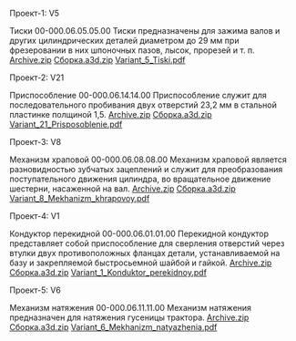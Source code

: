 Проект-1: V5

Тиски 00-000.06.05.05.00
Тиски предназначены для зажима валов и других цилиндрических деталей диаметром до 29 мм при фрезеровании в них шпоночных пазов, лысок, прорезей и т. п.
[Archive.zip](https://github.com/user-attachments/files/19469069/Archive.zip)
[Сборка.a3d.zip](https://github.com/user-attachments/files/19469071/a3d.zip)
[Variant_5_Tiski.pdf](https://github.com/user-attachments/files/19469073/Variant_5_Tiski.pdf)



Проект-2: V21

Приспособление 00-000.06.14.14.00
Приспособление служит для последовательного пробивания двух отверстий 23,2 мм в стальной пластинке полщиной 1,5.
[Archive.zip](https://github.com/user-attachments/files/19469094/Archive.zip)
[Сборка.a3d.zip](https://github.com/user-attachments/files/19469096/a3d.zip)
[Variant_21_Prisposoblenie.pdf](https://github.com/user-attachments/files/19469098/Variant_21_Prisposoblenie.pdf)



Проект-3: V8

Механизм храповой 00-000.06.08.08.00
Механизм храповой является разновидностью зубчатых зацеплений и служит для преобразования поступательного движения цилиндра, во вращательное движение шестерни, насаженной на вал.
[Archive.zip](https://github.com/user-attachments/files/19536638/Archive.zip)
[Сборка.a3d.zip](https://github.com/user-attachments/files/19536640/a3d.zip)
[Variant_8_Mekhanizm_khrapovoy.pdf](https://github.com/user-attachments/files/19536646/Variant_8_Mekhanizm_khrapovoy.pdf)



Проект-4: V1

Кондуктор перекидной 00-000.06.01.01.00
Перекидной кондуктор представляет собой приспособление для сверления отверстий через втулки двух противоположных фланцах детали, устанавливаемой на базу и закрепляемой быстросьемной шайбой и гайкой.
[Archive.zip](https://github.com/user-attachments/files/19623185/Archive.zip)
[Сборка.a3d.zip](https://github.com/user-attachments/files/19623189/a3d.zip)
[Variant_1_Konduktor_perekidnoy.pdf](https://github.com/user-attachments/files/19623193/Variant_1_Konduktor_perekidnoy.pdf)



Проект-5: V6

Механизм натяжения 00-000.06.11.11.00
Механизм натяжения предназначен для натяжения гусеницы трактора.
[Archive.zip](https://github.com/user-attachments/files/19657033/Archive.zip)
[Сборка.a3d.zip](https://github.com/user-attachments/files/19657041/a3d.zip)
[Variant_6_Mekhanizm_natyazhenia.pdf](https://github.com/user-attachments/files/19657045/Variant_6_Mekhanizm_natyazhenia.pdf)



